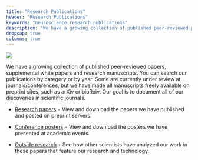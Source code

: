 ```yaml
---
title: "Research Publications"
header: "Research Publications"
keywords: "neuroscience research publications"
description: "We have a growing collection of published peer-reviewed papers, supplemental white papers and research manuscripts. You can search our publications by category or by year. Some are currently under review at journals/conferences, but we have made all manuscripts freely available on preprint sites, such as arXiv or bioRxiv. Our goal is to document all of our discoveries in scientific journals."
dropcap: true
columns: true
---
```

<section>
<aside>

![](/neuroscience-research/research-publications/images/research-publications.jpg)

</aside>

We have a growing collection of published peer-reviewed papers, supplemental white papers and research manuscripts. You can search our publications by category or by year. Some are currently under review at journals/conferences, but we have made all manuscripts freely available on preprint sites, such as arXiv or bioRxiv.  Our goal is to document all of our discoveries in scientific journals.

- [Research papers](/neuroscience-research/research-publications/papers/) <span style="color:#999">•</span> View and download the papers we have published and posted on preprint servers.

- [Conference posters](/neuroscience-research/research-publications/posters/) <span style="color:#999">•</span> View and download the posters we have presented at academic events.

- [Outside research](/neuroscience-research/research-publications/outside-research/) <span style="color:#999">•</span> See how other scientists have analyzed our work in these papers that feature our research and technology.

</section>
